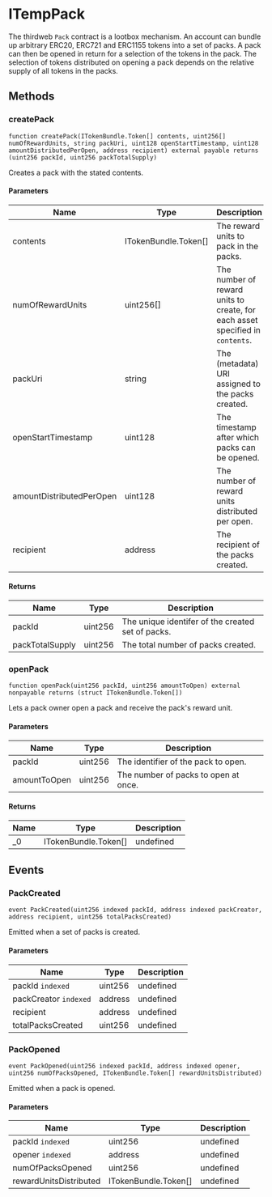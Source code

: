 # ITempPack





The thirdweb `Pack` contract is a lootbox mechanism. An account can bundle up arbitrary ERC20, ERC721 and ERC1155 tokens into  a set of packs. A pack can then be opened in return for a selection of the tokens in the pack. The selection of tokens distributed  on opening a pack depends on the relative supply of all tokens in the packs.



## Methods

### createPack

```solidity
function createPack(ITokenBundle.Token[] contents, uint256[] numOfRewardUnits, string packUri, uint128 openStartTimestamp, uint128 amountDistributedPerOpen, address recipient) external payable returns (uint256 packId, uint256 packTotalSupply)
```

Creates a pack with the stated contents.



#### Parameters

| Name | Type | Description |
|---|---|---|
| contents | ITokenBundle.Token[] | The reward units to pack in the packs.
| numOfRewardUnits | uint256[] | The number of reward units to create, for each asset specified in `contents`.
| packUri | string | The (metadata) URI assigned to the packs created.
| openStartTimestamp | uint128 | The timestamp after which packs can be opened.
| amountDistributedPerOpen | uint128 | The number of reward units distributed per open.
| recipient | address | The recipient of the packs created.

#### Returns

| Name | Type | Description |
|---|---|---|
| packId | uint256 | The unique identifer of the created set of packs.
| packTotalSupply | uint256 | The total number of packs created.

### openPack

```solidity
function openPack(uint256 packId, uint256 amountToOpen) external nonpayable returns (struct ITokenBundle.Token[])
```

Lets a pack owner open a pack and receive the pack&#39;s reward unit.



#### Parameters

| Name | Type | Description |
|---|---|---|
| packId | uint256 | The identifier of the pack to open.
| amountToOpen | uint256 | The number of packs to open at once.

#### Returns

| Name | Type | Description |
|---|---|---|
| _0 | ITokenBundle.Token[] | undefined



## Events

### PackCreated

```solidity
event PackCreated(uint256 indexed packId, address indexed packCreator, address recipient, uint256 totalPacksCreated)
```

Emitted when a set of packs is created.



#### Parameters

| Name | Type | Description |
|---|---|---|
| packId `indexed` | uint256 | undefined |
| packCreator `indexed` | address | undefined |
| recipient  | address | undefined |
| totalPacksCreated  | uint256 | undefined |

### PackOpened

```solidity
event PackOpened(uint256 indexed packId, address indexed opener, uint256 numOfPacksOpened, ITokenBundle.Token[] rewardUnitsDistributed)
```

Emitted when a pack is opened.



#### Parameters

| Name | Type | Description |
|---|---|---|
| packId `indexed` | uint256 | undefined |
| opener `indexed` | address | undefined |
| numOfPacksOpened  | uint256 | undefined |
| rewardUnitsDistributed  | ITokenBundle.Token[] | undefined |



